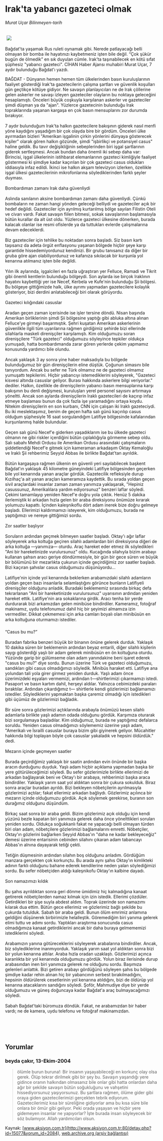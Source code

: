 # Irak'ta yabancı gazeteci olmak

*Murat Uçar Bilinmeyen-tarih*

<div>
 <font>
  <img border="0" height="1" src="/web/20050122212842im_/http://www.aksiyon.com.tr/images/blank.gif"/>
 </font>
 <font class="content">
  <p>
   <img border="0" hspace="5" src="http://web.archive.org/web/20050122212842im_/http://www.aksiyon.com.tr/resim/508/26.jpg" vspace="5"/>
  </p>
 </font>
 <font class="content">
  Bağdat'ta yaşamak Rus ruleti oynamak gibi. Nerede patlayacağı belli olmayan bir bomba ile hayatınızı kaybetmeniz işten bile değil. “Çok şükür bugün de ölmedik” en sık duyulan cümle. Irak’ta taşınabilecek en kötü sıfat şüphesiz "yabancı gazeteci". CİHAN Haber Ajansı muhabiri Murat Uçar, 7 aydır bulunduğu Bağdat'ı yazdı.
 </font>
 <br/>
 <p>
  <font class="content">
   BAĞDAT - Dünyanın hemen hemen tüm ülkelerinden basın kuruluşlarının faaliyet gösterdiği Irak'ta gazetecilerin çalışma şartları ve güvenlik koşulları gün geçtikçe kötüye gidiyor. Ne savaşın planlayıcıları ne de Irak çöllerine gelen askerler ne savaşı izleyen gazeteciler olayların bu noktaya geleceğini hesaplamıştı. Önceleri büyük coşkuyla karşılanan askerler ve gazeteciler şimdi düşman ya da "ajan". Yüzlerce gazetecinin bulunduğu Irak topraklarında yaşanan kargaşa en çok basın mensuplarını zor durumda bırakıyor.
   <br>
    <br>
     7 aydır bulunduğum Irak'ta halkın gazetecilere bakışının giderek nasıl menfi yöne kaydığını yaşadığım bir çok olayda bire bir gördüm. Önceleri ülke ayırmadan bizleri "Amerikan işgalinin çirkin yönlerini dünyaya gösterecek kişiler" olarak gören halkın gözünde, şimdi "işbirlikçi ve potansiyel casus" haline geldik. Bu tavır değişikliğinin sebeplerinden biri işgal şartlarının giderek sertleşmesi. Ancak bundan daha önemli iki sebep daha var: Birincisi, işgal ülkelerinin istihbarat elemanlarının gazeteci kimliğiyle faaliyet göstermesi ki şimdiye kadar kaçırılan bir çok gazeteci casus oldukları iddiasıyla infaz edildi. İkinci ise halkın akşam televizyon izlerken, özellikle işgal ülkesi gazetecilerinin mikrofonlarına söylediklerinden farklı şeyler duyması.
     <br>
      <br>
       Bombardıman zamanı Irak daha güvenliydi
       <br/>
       <br/>
       Aslında sanılanın aksine bombardıman zamanı daha güvenliydi. Çünkü bombaların ne zaman hangi yönden geleceği belliydi ve gazeteciler açık bir hedef değildi. Gazeteciler için ayrılmış kurtarılmış bölge sayılan Filistin Oteli ve civarı vardı. Fakat savaşın fiilen bitmesi, sokak savaşlarının başlamasıyla bütün kurallar da alt üst oldu. Yüzlerce gazeteci ülkesine dönerken, burada kalacak olanlar ise resmi ofislerde ya da tuttukları evlerde çalışmalarına devam edeceklerdi.
       <br/>
       <br/>
       Biz gazeteciler için tehlike bu noktadan sonra başladı. Siz basın kartı taşısanız da adeta örgüt enflasyonu yaşanan bölgede hiçbir şeye karşı garantide hissedemiyordunuz kendinizi. Bir grubu tanısanız da diğer bir gruba göre ajan olabiliyordunuz ve kafanıza sıkılacak bir kurşunla yol kenarına atılmanız işten bile değildi.
       <br/>
       <br/>
       Yılın ilk aylarında, işgalcileri en fazla uğraştıran yer Felluce, Ramadi ve Tikrit gibi önemli kentlerin bulunduğu bölgeydi. Son aylarda ise birçok Iraklının hayatını kaybettiği yer ise Necef, Kerbela ve Kufe'nin bulunduğu Şii bölgesi. Bu bölgeye gittiğimizde halk, ülke ayrımı yapmadan gazetecilere kolaylık gösteriyor, bizi derdini anlatabileceği biri olarak görüyordu.
       <br/>
       <br/>
       Gazeteci kılığındaki casuslar
       <br/>
       <br/>
       Aradan geçen zaman içerisinde ise işler tersine döndü. Nisan başında Amerikan birliklerinin şimdi Şii bölgesine yaptığı gibi abluka altına alınan Felluce'ye girmeyi başarmıştık. Şehri kuşatan Amerikan askerlerinin güvenlikle ilgili tüm uyarılarına rağmen girdiğimiz şehirde bizi ellerinde silahlarla maskeli direnişçiler karşılamıştı. Kim olduğumuzu soran direnişçilere "Türk gazeteci" olduğumuzu söyleyince tepkiler oldukça yumuşadı, hatta bombardımanda zarar gören yerlerde çekim yapmamız konusunda yardımcı bile olundu.
       <br/>
       <br/>
       Ancak yaklaşık 3 ay sonra yine haber maksadıyla bu bölgede bulunduğumuz bir gün direnişçilerin eline düştük. Çoğunun simasını bile tanıyordum. Ancak bu sefer ne Türk olmamız ne de gazeteci olmamız yumuşattı tepkilerini. Hiçbir yabancıyı istemediklerini söyleyerek, "Gazeteci kisvesi altında casuslar geliyor. Burası hakkında askerlere bilgi veriyorlar." dediler. Halkın, özellikle de direnişçilerin yabancı basın mensuplarına karşı bakışının bu denli değişmesi, kuruluşları yerel personel sayısını artırmaya yöneltti. Ancak son aylarda direnişçilerin Iraklı gazetecileri de kaçırıp infaz etmeye başlaması bunun da çok fazla işe yaramadığını ortaya koydu. Nitekim direnişçilerin en son kurbanı, CNN için çalışan iki Iraklı gazeteciydi. Bu iki meslektaşımız, benim de geçen hafta salı günü kaçırılıp casus olduğum şüphesiyle 16 saat sorgulandığım Latifiye bölgesinde kafalarından kurşunlanmış halde bulundular.
       <br/>
       <br/>
       Geçen salı günü Necef'e giderken yaşadıklarım ise bu ülkede gazeteci olmanın ne gibi riskler içerdiğini bütün çıplaklığıyla görmeme sebep oldu. Salı sabahı Mehdi Ordusu ile Amerikan Ordusu arasındaki çatışmaların şiddetlendiği Necef'e gitmek için kameraman arkadaşım Oktay Kemaloğlu ve Iraklı Şii rehberimiz Seyyid Abbas ile birlikte Bağdat'tan ayrıldık.
       <br/>
       <br/>
       Bütün kargaşaya rağmen ülkenin en güvenli yeri sayılabilecek başkent Bağdat'ın yaklaşık 45 kilometre güneyindeki Latifiye bölgesinden geçerken bile yol kenarında yanan araçlar gördük. Gazetecilik refleksiyle durup Kızılhaç'a ait yanan araçları kameramıza kaydettik. Bu sırada yoldan geçen sivil araçlardaki insanlar zaman zaman yanımıza yaklaşarak, "Hepiniz casussunuz, Amerikalılara yardım ediyorsunuz" benzeri laflar söyledi. Çekimi tamamlayıp yeniden Necef'e doğru yola çıktık. Henüz 5 dakika ilerlemiştik ki arkadan hızla gelen bir araba direksiyonu önümüze kırarak yolumuzu kapattı. İçinden kaleşnikoflu dört adam inerek bize doğru gelmeye başladı. Ellerimizi kaldırmamızı isteyerek, kim olduğumuzu, burada ne yaptığımızı ve nereye gittiğimizi sordu.
       <br/>
       <br/>
       Zor saatler başlıyor
       <br/>
       <br/>
       Soruların ardından geçmek bilmeyen saatler başladı. Oktay'ı ağır laflar söyleyerek arka koltuğa geçiren silahlı adamlardan biri direksiyona diğeri de arka koltuğa —yanımıza— oturdu. Araç hareket eder etmez ilk söyledikleri "Ani bir hareketinizde vurulursunuz" oldu. Kucağında silahıyla bizim arabayı kullanan şahsın aracı geriye döndürmesiyle, bir gün bir gece süren ve büyük bir bölümünü bir mezarlıkta çukurun içinde geçirdiğimiz zor saatler başladı. Bizi kaçıran şahıslar casus olduğumuzu düşünüyordu...
       <br/>
       <br/>
       Latifiye'nin içinde yol kenarında beklerken arabamızdaki silahlı adamların yoldan geçen bazı insanlarla selamlaştığını görünce bunların Latifiyeli direnişçiler olduğunu anladık. Buradaki beklememiz sırasında birkaç defa tekrarlanan "Ani bir hareketinizde vurulursunuz" uyarısının ardından yeniden hareket ettik. Latifiye'nin ara sokaklarına girdik. Aracı tenha bir yerde durdurarak bizi arkamızdan gelen minibüse bindirdiler. Kameramız, fotoğraf makinamız, uydu telefonumuz dahil hiç bir şeyimizi almamıza izin vermediler. Dikkat çekmemesi için arka camları boyalı olan minibüsün en arka koltuğuna oturmamızı istediler.
       <br/>
       <br/>
       “Casus bu mu?”
       <br/>
       <br/>
       Buradan fabrika benzeri büyük bir binanın önüne gelerek durduk. Yaklaşık 10 dakika süren bir beklemenin ardından beyaz entarili, diğer silahlı kişilerin saygı gösterdiği yaşlı bir adam gelerek minibüsün en ön koltuğuna oturdu. Yüzünde garip bir gülümseme olan adam yanındakine beni işaret ederek "casus bu mu?" diye sordu. Bunun üzerine Türk ve gazeteci olduğumuzu, sandıkları gibi casus olmadığımızı söyledik. Minibüs haraket etti. Latifiye ana yolundan tali yola girer girmez yeniden durduk. Yaşlı adam önce üzerimizdeki eşyaları vermemizi, ardından t—shirtlerimizi çıkarmamızı istedi. Pasaport ve basın kartım dahil, herşeyi aldılar. Yalnızca cebimizdeki paraları bıraktılar. Ardından çıkardığımız t— shirtlerle kendi gözlerimizi bağlamamızı istediler. Söylediklerini yapmaktan başka çaremiz olmadığı için istedikleri gibi üçümüz de gözlerimizi bağladık.
       <br/>
       <br/>
       Bir süre sonra gözlerimizi açtıklarında arabayla önümüzü kesen silahlı adamlarla birlikte yaşlı adamın odada olduğunu gördük. Karşımıza oturarak bizi sorgulamaya başladılar. Kim olduğumuz, burada ne yaptığımız defalarca soruldu. Yeniden casus olmadığımızı söylememiz üzerine yaşlı adam, "Amerikalı ve İsrailli casuslar buraya bizim gibi giyinerek geliyor. Mücahitler hakkında bilgi toplayan böyle çok casuslar yakaladık ve hepsini öldürdük." dedi.
       <br/>
       <br/>
       Mezarın içinde geçmeyen saatler
       <br/>
       <br/>
       Burada geçirdiğimiz yaklaşık bir saatin ardından evin önünde bir başka aracın durduğunu duyduk. Yaşlı adam hiçbir açıklama yapmadan başka bir yere götürüleceğimizi söyledi. Bu sefer gözlerimizle birlikte ellerimizi de arkadan bağlayarak beni ve Oktay'ı bir arabaya, rehberimizi başka araca bindirdiler. Yaklaşık yarım saat yol aldıktan sonra bir çukura sokulduk. Biraz sonra araçlar buradan ayrıldı. Bizi bekleyen nöbetçilerin ayrılmasıyla gözlerimizi açtılar; fakat ellerimiz arkadan bağlıydı. Gözlerimiz açılınca bir mezarın içinde olduğumuzu gördük. Açık söylemek gerekirse, buranın son durağımız olduğunu düşündüm.
       <br/>
       <br/>
       Birkaç saat sonra bir araba geldi. Bizim gözlerimiz açık olduğu için kendi yüzünü bezle kapatan biri yanımıza gelerek daha önce yönelttikleri soruları yeniden sordu. Oldukça soğukkanlı fakat ne yapacağı belli olmayan türden biri olan adam, nöbetçilere gözlerimizi bağlamalarını emretti. Nöbetçiler, Oktay'ın gözlerini bağlarken Seyyid Abbas'ın "daha ne kadar bekleyeceğiz" demesi üzerine entarisinin cebinden silahını çıkaran adam tabancayı Abbas'ın alnına dayayarak tetiği çekti.
       <br/>
       <br/>
       Tetiğin düşmesinin ardından silahın boş olduğunu anladım. Gördüğüm manzara gerçekten çok korkunçtu. Bu arada aynı şahıs Oktay'ın kimlikteki adının farklı olduğunu bahane ederek kendilerine neden yalan söylediğimizi sordu. Bu sefer nöbetçiden aldığı kaleşnikofu Oktay'ın kalbine dayadı.
       <br/>
       <br/>
       Son namazımızı kıldık
       <br/>
       <br/>
       Bu şahıs ayrıldıktan sonra geri dönme ümidimiz hiç kalmadığına kanaat getirerek nöbetçilerden namaz kılmak için izin istedik. Ellerimi çözdüler. Getirdikleri bir şişe suyla abdest aldım. Toprak üzerinde son namazımı kılarak dua ettim. Bütün gece ellerimiz ve gözlerimiz bağlı şekilde bu çukurda tutulduk. Sabah bir araba geldi. Bunun ölüm emrimiz anlamına geldiğini düşünerek birbirimizle helalleştik. Göremediğim biri yanıma gelerek elimi tuttu ve adımı sordu. Yaptıkları araştırma sonucunda casus olmadığımıza kanaat getirdiklerini ancak bir daha buraya gelmememizi istediklerini söyledi.
       <br/>
       <br/>
       Arabamızın yanına götüreceklerini söyleyerek arabalarına bindirdiler. Ancak, biz söylediklerine inanmıyorduk. Yaklaşık yarım saat yol aldıktan sonra bizi bir yolun kenarına attılar. Araba hızla oradan uzaklaştı. Gözlerimizi açınca karanlıkta bir yol kenarında olduğumuzu gördük. Yolun biraz ilerisinde durup arabasından inen biri yanımıza gelerek ne olduğunu sordu. Başımıza gelenleri anlattık. Bizi getiren arabayı gördüğünü söyleyen şahıs bu bölgede şimdiye kadar rehin alınan hiç bir yabancının serbest bırakılmadığını, hepsinin öldürülerek cesetlerinin yol kenarına atıldığını, bizi de öldürüp yol kenarına atacaklarını sandığını söyledi. Şoför, Mahmudiye diye bir yerde olduğumuzu ve güneş doğuncaya kadar Bağdat'a araç bulmayacağımızı söyledi.
       <br/>
       <br/>
       Sabah Bağdat'taki büromuza döndük. Fakat, ne arabamızdan bir haber vardı; ne de kamera, uydu telefonu ve fotoğraf makinamızdan.
       <br/>
      </br>
     </br>
    </br>
   </br>
  </font>
 </p>
</div>


## Yorumlar

### beyda çakır, 13-Ekim-2004
> ölümle burun buruna!: 
> Bir insanın yaşayabileceği en korkunç olay olsa gerek. Ölüp tekrar dirilmek gibi bir şey bu. Savaşın yaşandığı yere gidince oranın halkından olmasanız bile onlar gibi hatta onlardan daha ağır bir şekilde savaşın bütün soğukluğunu ve vahşetini hissediyorsunuz yaşıyorsunuz. Bu şartlara rağmen, ölüme gider gibi oraya giden gazetecilerimizi gerçekten tebrik ediyorum. Gazetecilerimiz kısa bir süreliğine gidiyorlar ama bu kısa süre bile onlara bir ömür gibi geliyor. Peki orada yaşayan ve hiçbir yere gidemeyen insanlar ne yapıyorlar? İşte burada insan söyleyecek bir söz bulamıyor. Allah yardımcıları olsun.

Kaynak: [www.aksiyon.com.tr](http://www.aksiyon.com.tr:80/detay.php?id=15077&yorum_id=2084), [web.archive.org (arşiv bağlantısı)](http://web.archive.org/web/20050122212842/http://www.aksiyon.com.tr:80/detay.php?id=15077&yorum_id=2084)
